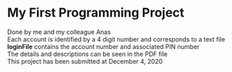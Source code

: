 # My First Programming Project
Done by me and my colleague Anas  
Each account is identified by a 4 digit number and corresponds to a text file  
**loginFile** contains the account number and associated PIN number  
The details and descriptions can be seen in the PDF file  
This project has been submitted at December 4, 2020
